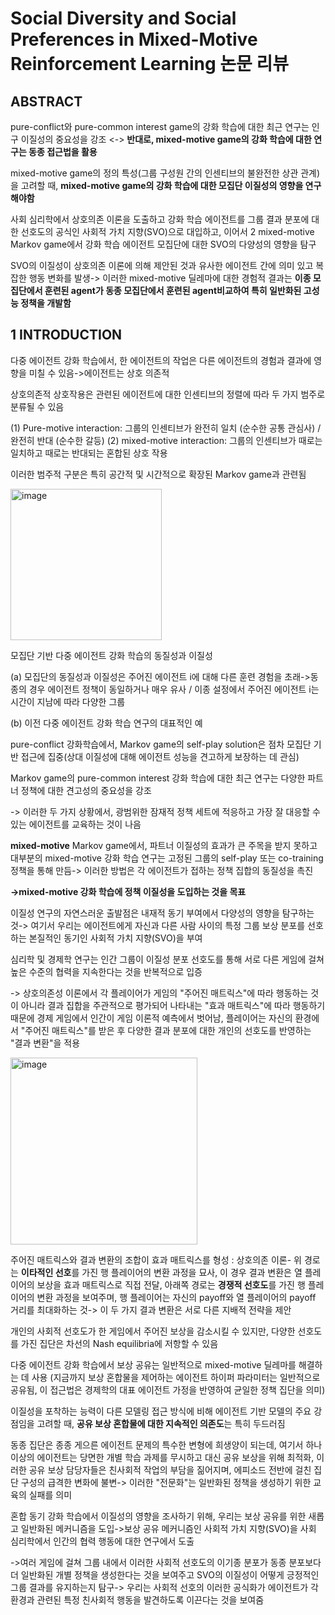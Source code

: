 # Social Diversity and Social Preferences in Mixed-Motive Reinforcement Learning 논문 리뷰

## ABSTRACT

pure-conflict와 pure-common interest game의 강화 학습에 대한 최근 연구는 인구 이질성의 중요성을 강조 <-> **반대로, mixed-motive game의 강화 학습에 대한 연구는 동종 접근법을 활용**

mixed-motive game의 정의 특성(그룹 구성원 간의 인센티브의 불완전한 상관 관계)을 고려할 때, **mixed-motive game의 강화 학습에 대한 모집단 이질성의 영향을 연구해야함**

사회 심리학에서 상호의존 이론을 도출하고 강화 학습 에이전트를 그룹 결과 분포에 대한 선호도의 공식인 사회적 가치 지향(SVO)으로 대입하고, 이어서 2 mixed-motive Markov game에서 강화 학습 에이전트 모집단에 대한 SVO의 다양성의 영향을 탐구

SVO의 이질성이 상호의존 이론에 의해 제안된 것과 유사한 에이전트 간에 의미 있고 복잡한 행동 변화를 발생-> 이러한 mixed-motive 딜레마에 대한 경험적 결과는 **이종 모집단에서 훈련된 agent가 동종 모집단에서 훈련된 agent비교하여 특히 일반화된 고성능 정책을 개발함**



## 1 INTRODUCTION

다중 에이전트 강화 학습에서, 한 에이전트의 작업은 다른 에이전트의 경험과 결과에 영향을 미칠 수 있음->에이전트는 상호 의존적

상호의존적 상호작용은 관련된 에이전트에 대한 인센티브의 정렬에 따라 두 가지 범주로 분류될 수 있음

(1) Pure-motive interaction: 그룹의 인센티브가 완전히 일치 (순수한 공통 관심사) / 완전히 반대 (순수한 갈등) 
(2) mixed-motive interaction: 그룹의 인센티브가 때로는 일치하고 때로는 반대되는 혼합된 상호 작용

이러한 범주적 구분은 특히 공간적 및 시간적으로 확장된 Markov game과 관련됨

<img width="242" alt="image" src="https://user-images.githubusercontent.com/60170358/169747686-0b1155da-31f5-4917-b36e-b8fcc17025a2.png">

모집단 기반 다중 에이전트 강화 학습의 동질성과 이질성

(a) 모집단의 동질성과 이질성은 주어진 에이전트 i에 대해 다른 훈련 경험을 초래->동종의 경우 에이전트 정책이 동일하거나 매우 유사 / 이종 설정에서 주어진 에이전트 i는 시간이 지남에 따라 다양한 그룹 

(b) 이전 다중 에이전트 강화 학습 연구의 대표적인 예



pure-conflict 강화학습에서, Markov game의 self-play solution은 점차 모집단 기반 접근에 집중(상대 이질성에 대해 에이전트 성능을 견고하게 보장하는 데 관심) 

Markov game의 pure-common interest 강화 학습에 대한 최근 연구는 다양한 파트너 정책에 대한 견고성의 중요성을 강조 

-> 이러한 두 가지 상황에서, 광범위한 잠재적 정책 세트에 적응하고 가장 잘 대응할 수 있는 에이전트를 교육하는 것이 나음

**mixed-motive** Markov game에서, 파트너 이질성의 효과가 큰 주목을 받지 못하고 대부분의 mixed-motive 강화 학습 연구는 고정된 그룹의 self-play 또는 co-training 정책을 통해 만듬-> 이러한 방법은 각 에이전트가 접하는 정책 집합의 동질성을 촉진

**->mixed-motive 강화 학습에 정책 이질성을 도입하는 것을 목표**

이질성 연구의 자연스러운 출발점은 내재적 동기 부여에서 다양성의 영향을 탐구하는 것-> 여기서 우리는 에이전트에게 자신과 다른 사람 사이의 특정 그룹 보상 분포를 선호하는 본질적인 동기인 사회적 가치 지향(SVO)을 부여

심리학 및 경제학 연구는 인간 그룹이 이질성 분포 선호도를 통해 서로 다른 게임에 걸쳐 높은 수준의 협력을 지속한다는 것을 반복적으로 입증 

-> 상호의존성 이론에서 각 플레이어가 게임의 "주어진 매트릭스"에 따라 행동하는 것이 아니라 결과 집합을 주관적으로 평가되어 나타내는 "효과 매트릭스"에 따라 행동하기 때문에 경제 게임에서 인간이 게임 이론적 예측에서 벗어남, 플레이어는 자신의 환경에서 "주어진 매트릭스"를 받은 후 다양한 결과 분포에 대한 개인의 선호도를 반영하는 "결과 변환"을 적용

<img width="299" alt="image" src="https://user-images.githubusercontent.com/60170358/169757666-f6739eda-5e0b-4e77-b328-563994b67567.png">

주어진 매트릭스와 결과 변환의 조합이 효과 매트릭스를 형성 : 상호의존 이론- 위 경로는 **이타적인 선호**를 가진 행 플레이어의 변환 과정을 묘사, 이 경우 결과 변환은 열 플레이어의 보상을 효과 매트릭스로 직접 전달, 아래쪽 경로는 **경쟁적 선호도**를 가진 행 플레이어의 변환 과정을 보여주며, 행 플레이어는 자신의 payoff와 열 플레이어의 payoff 거리를 최대화하는 것-> 이 두 가지 결과 변환은 서로 다른 지배적 전략을 제안

개인의 사회적 선호도가 한 게임에서 주어진 보상을 감소시킬 수 있지만, 다양한 선호도를 가진 집단은 차선의 Nash equilibria에 저항할 수 있음

다중 에이전트 강화 학습에서 보상 공유는 일반적으로 mixed-motive 딜레마를 해결하는 데 사용 (지금까지 보상 혼합물을 제어하는 에이전트 하이퍼 파라미터는 일반적으로 공유됨, 이 접근법은 경제학의 대표 에이전트 가정을 반영하여 균일한 정책 집단을 의미)

이질성을 포착하는 능력이 다른 모델링 접근 방식에 비해 에이전트 기반 모델의 주요 강점임을 고려할 때, **공유 보상 혼합물에 대한 지속적인 의존도**는 특히 두드러짐

동종 집단은 종종 게으른 에이전트 문제의 특수한 변형에 희생양이 되는데, 여기서 하나 이상의 에이전트는 당면한 개별 학습 과제를 무시하고 대신 공유 보상을 위해 최적화, 이러한 공유 보상 담당자들은 친사회적 작업의 부담을 짊어지며, 에피소드 전반에 걸친 집단 구성의 급격한 변화에 불변-> 이러한 "전문화"는 일반화된 정책을 생성하기 위한 교육의 실패를 의미

혼합 동기 강화 학습에서 이질성의 영향을 조사하기 위해, 우리는 보상 공유를 위한 새롭고 일반화된 메커니즘을 도입->보상 공유 메커니즘인 사회적 가치 지향(SVO)을 사회 심리학에서 인간의 협력 행동에 대한 연구에서 도출

->여러 게임에 걸쳐 그룹 내에서 이러한 사회적 선호도의 이기종 분포가 동종 분포보다 더 일반화된 개별 정책을 생성한다는 것을 보여주고 SVO의 이질성이 어떻게 긍정적인 그룹 결과를 유지하는지 탐구-> 우리는 사회적 선호의 이러한 공식화가 에이전트가 각 환경과 관련된 특정 친사회적 행동을 발견하도록 이끈다는 것을 보여줌